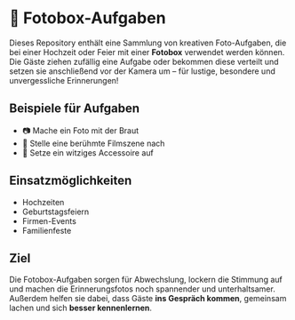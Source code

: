 # 📸 Fotobox-Aufgaben  

Dieses Repository enthält eine Sammlung von kreativen Foto-Aufgaben, die bei einer Hochzeit oder Feier mit einer **Fotobox** verwendet werden können. Die Gäste ziehen zufällig eine Aufgabe oder bekommen diese verteilt und setzen sie anschließend vor der Kamera um – für lustige, besondere und unvergessliche Erinnerungen!  

## Beispiele für Aufgaben  
- 📷 Mache ein Foto mit der Braut  
- 👯 Stelle eine berühmte Filmszene nach  
- 🎩 Setze ein witziges Accessoire auf  

## Einsatzmöglichkeiten  
- Hochzeiten  
- Geburtstagsfeiern  
- Firmen-Events  
- Familienfeste  

## Ziel  
Die Fotobox-Aufgaben sorgen für Abwechslung, lockern die Stimmung auf und machen die Erinnerungsfotos noch spannender und unterhaltsamer.  
Außerdem helfen sie dabei, dass Gäste **ins Gespräch kommen**, gemeinsam lachen und sich **besser kennenlernen**.  
